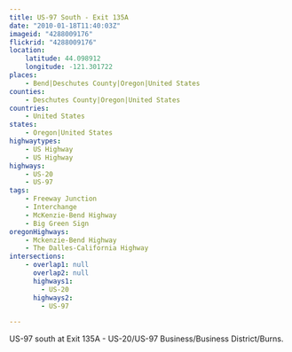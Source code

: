 ```yaml
---
title: US-97 South - Exit 135A
date: "2010-01-18T11:40:03Z"
imageid: "4288009176"
flickrid: "4288009176"
location:
    latitude: 44.098912
    longitude: -121.301722
places:
    - Bend|Deschutes County|Oregon|United States
counties:
    - Deschutes County|Oregon|United States
countries:
    - United States
states:
    - Oregon|United States
highwaytypes:
    - US Highway
    - US Highway
highways:
    - US-20
    - US-97
tags:
    - Freeway Junction
    - Interchange
    - McKenzie-Bend Highway
    - Big Green Sign
oregonHighways:
    - Mckenzie-Bend Highway
    - The Dalles-California Highway
intersections:
    - overlap1: null
      overlap2: null
      highways1:
        - US-20
      highways2:
        - US-97

---
```

US-97 south at Exit 135A - US-20/US-97 Business/Business District/Burns.